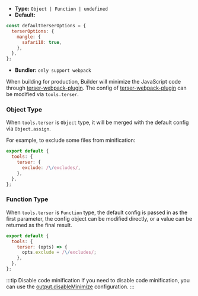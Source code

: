 - **Type:** `Object | Function | undefined`
- **Default:**

```js
const defaultTerserOptions = {
  terserOptions: {
    mangle: {
      safari10: true,
    },
  },
};
```

- **Bundler:** `only support webpack`

When building for production, Builder will minimize the JavaScript code through [terser-webpack-plugin](https://github.com/webpack-contrib/terser-webpack-plugin). The config of [terser-webpack-plugin](https://github.com/webpack-contrib/terser-webpack-plugin) can be modified via `tools.terser`.

### Object Type

When `tools.terser` is `Object` type, it will be merged with the default config via `Object.assign`.

For example, to exclude some files from minification:

```js
export default {
  tools: {
    terser: {
      exclude: /\/excludes/,
    },
  },
};
```

### Function Type

When `tools.terser` is `Function` type, the default config is passed in as the first parameter, the config object can be modified directly, or a value can be returned as the final result.

```js
export default {
  tools: {
    terser: (opts) => {
      opts.exclude = /\/excludes/;
    },
  },
};
```

:::tip Disable code minification
If you need to disable code minification, you can use the [output.disableMinimize](https://modernjs.dev/builder/en/api/config-output.html#outputdisableminimize) configuration.
:::
